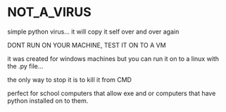 # NOT_A_VIRUS #

simple python virus... it will copy it self over and over again 

DONT RUN ON YOUR MACHINE, TEST IT ON TO A VM  

it was created for windows machines but you can run it on to a linux with the .py file...

the only way to stop it is to kill it from CMD

perfect for school computers that allow exe and or computers that have python installed on to them.
